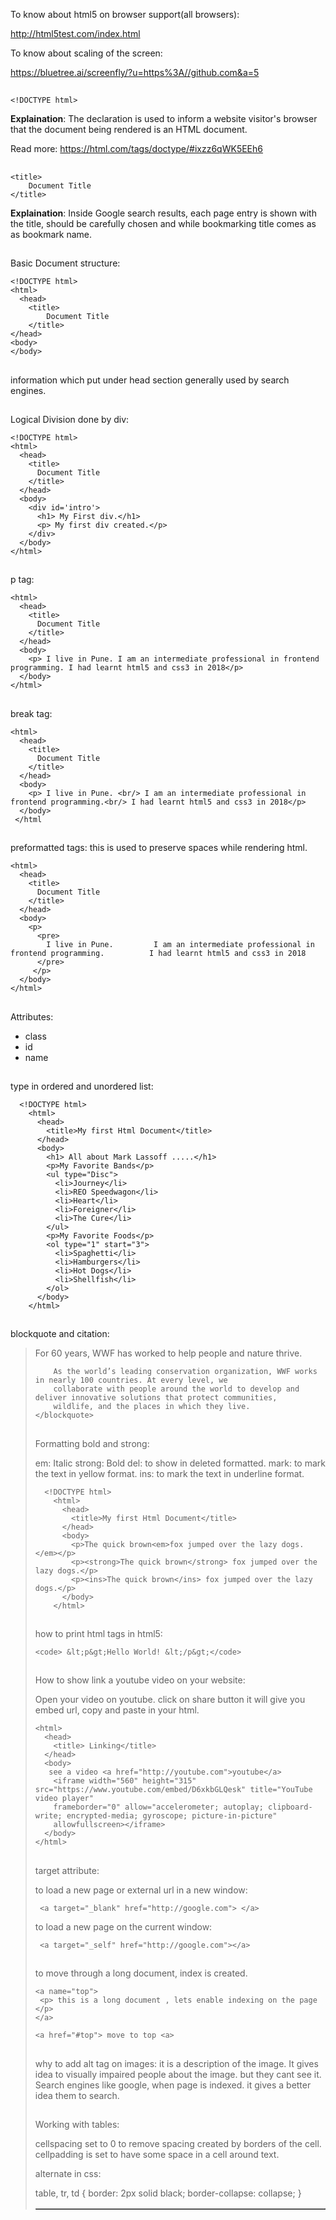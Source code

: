 To know about html5 on browser support(all browsers): 

http://html5test.com/index.html

To know about scaling of the screen:

https://bluetree.ai/screenfly/?u=https%3A//github.com&a=5



## 
    <!DOCTYPE html> 
   **Explaination**: The <!DOCTYPE html> declaration is used to inform a website visitor's browser that the document being rendered is an HTML document.

Read more: https://html.com/tags/doctype/#ixzz6qWK5EEh6

##  
    <title>
        Document Title
    </title>
    
   **Explaination**: Inside Google search results, each page entry is shown with the title, should be carefully chosen and while bookmarking title comes as as bookmark name.
   
##
  Basic Document structure: 
    
    <!DOCTYPE html>
    <html>
      <head>
        <title>
            Document Title
        </title>
    </head>
    <body>
    </body>
  </html>
  
##
  information which put under head section generally used by search engines.
  
## 
 Logical Division done by div:
 
    <!DOCTYPE html>
    <html>
      <head>
        <title>
          Document Title
        </title>
      </head>
      <body>
        <div id='intro'>
          <h1> My First div.</h1>
          <p> My first div created.</p>
        </div>
      </body>
    </html>
    
    
## 

 p tag:
 
  <!DOCTYPE html>
    <html>
      <head>
        <title>
          Document Title
        </title>
      </head>
      <body>
        <p> I live in Pune. I am an intermediate professional in frontend programming. I had learnt html5 and css3 in 2018</p>
      </body>
    </html>

##
 
 break tag:
 
  <!DOCTYPE html>
    <html>
      <head>
        <title>
          Document Title
        </title>
      </head>
      <body>
        <p> I live in Pune. <br/> I am an intermediate professional in frontend programming.<br/> I had learnt html5 and css3 in 2018</p>
      </body>
     </html
 
## 

preformatted tags: this is used to preserve spaces while rendering  html.

  <!DOCTYPE html>
    <html>
      <head>
        <title>
          Document Title
        </title>
      </head>
      <body>
        <p>
          <pre>
            I live in Pune.         I am an intermediate professional in frontend programming.          I had learnt html5 and css3 in 2018
          </pre>
         </p>
      </body>
    </html>

##
 Attributes: 
  - class
  - id
  - name
  
##
  
  type in ordered and unordered list:
  
      <!DOCTYPE html>
        <html>
          <head>
            <title>My first Html Document</title>
          </head>
          <body>
            <h1> All about Mark Lassoff .....</h1>
            <p>My Favorite Bands</p>
            <ul type="Disc">
              <li>Journey</li>
              <li>REO Speedwagon</li>
              <li>Heart</li>
              <li>Foreigner</li>
              <li>The Cure</li>
            </ul>
            <p>My Favorite Foods</p>
            <ol type="1" start="3">
              <li>Spaghetti</li>
              <li>Hamburgers</li>
              <li>Hot Dogs</li>
              <li>Shellfish</li>
            </ol>
          </body>
        </html>
        
        
        
##

 blockquote and citation:
 
   <blockquote cite="https://www.worldwildlife.org/about">
        For 60 years, WWF has worked to help people and nature thrive.

        As the world’s leading conservation organization, WWF works in nearly 100 countries. At every level, we
        collaborate with people around the world to develop and deliver innovative solutions that protect communities,
        wildlife, and the places in which they live.
    </blockquote>
    
## 
 Formatting bold and strong:
 
 em: Italic
 strong: Bold
 del: to show in deleted formatted.
 mark: to mark the text in yellow format.
 ins: to mark the text in underline format.
 
 
      <!DOCTYPE html>
        <html>
          <head>
            <title>My first Html Document</title>
          </head>
          <body>
            <p>The quick brown<em>fox jumped over the lazy dogs.</em></p>
            <p><strong>The quick brown</strong> fox jumped over the lazy dogs.</p>
            <p><ins>The quick brown</ins> fox jumped over the lazy dogs.</p>
          </body>
        </html>
        
        
 ## 
 
  how to print html tags in html5:
  
    <code> &lt;p&gt;Hello World! &lt;/p&gt;</code>
   
##

How to show link a youtube video on your website: 

Open your video on youtube. click on share button it will give you embed url, copy and paste in your html.

  <!DOCTYPE html>
    <html>
      <head>
        <title> Linking</title>
      </head>
      <body>
       see a video <a href="http://youtube.com">youtube</a>
        <iframe width="560" height="315" src="https://www.youtube.com/embed/D6xkbGLQesk" title="YouTube video player"
        frameborder="0" allow="accelerometer; autoplay; clipboard-write; encrypted-media; gyroscope; picture-in-picture"
        allowfullscreen></iframe>
      </body>
    </html>
    
    
##

target attribute:

  to load a new page or external url in a new window: 
    
     <a target="_blank" href="http://google.com"> </a>
    
  to load a new page on the current window:
  
     <a target="_self" href="http://google.com"></a>
     
     
##

to move through a long document, index is created.

    <a name="top">
     <p> this is a long document , lets enable indexing on the page </p>
    </a>
   
    <a href="#top"> move to top <a>
    
    
##

 why to add alt tag on images:
    it is a description of the image.
    It gives idea to visually impaired people about the image. but they cant see it.
   Search engines like google, when page is indexed. it gives a better idea them to search.
  
## 

Working with tables:

<table border="1" cellspacing="0" cellpadding="3">
cellspacing set to 0 to remove spacing created by borders of the cell.
cellpadding is set to have some space in a cell around text.
    
    
   alternate in css:
   
   table, tr, td {
    border: 2px solid black;
    border-collapse: collapse;
   }
